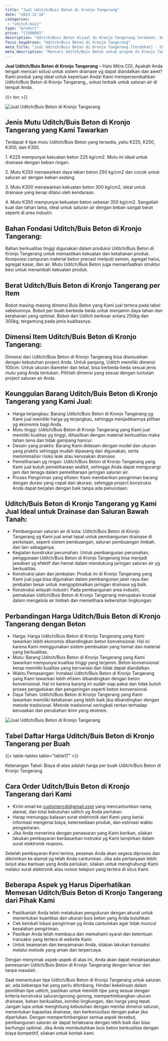 ```yaml
---
title: "Jual Uditch/Buis Beton di Kronjo Tangerang"
date: "2023-12-16"
categories:
 - "uditch-buis"
type: "product"
price: "[150000]"
description: "Uditch/Buis Beton dijual di Kronjo Tangerang terdekat. Uditch/Buis Beton ini umumnya dipakai dalam proyek infrastruktur sebagai saluran drainase yang efisien dan berkualitas tinggi. Kontak kami untuk mendapatkan lebih lanjut."
focus_keyphrase: "Uditch/Buis Beton di Kronjo Tangerang"
meta_title: "Jual Uditch/Buis Beton di Kronjo Tangerang [terdekat] - CDI"
meta_description: "Mencari Uditch/Buis Beton untuk proyek di Kronjo Tangerang? Kami menyediakan Uditch/Buis Beton berkualitas untuk infrastruktur drainase. Segera dapatkan penawaran terbaik sekarang."
---
```


**Jual Uditch/Buis Beton di Kronjo Tangerang** – Halo Mitra CDI, Apakah Anda tengah mencari solusi untuk sistem drainase yg dapat diandalkan dan awet? Kami produk yang ideal untuk keperluan Anda! Kami mempersembahkan Uditch/Buis Beton di Kronjo Tangerang,, solusi terbaik untuk saluran air di tempat Anda.

{{< toc >}}

![Jual Uditch/Buis Beton di Kronjo Tangerang](/images/uditch-buis/uditch-beton-27.jpg)

## Jenis Mutu Uditch/Buis Beton di Kronjo Tangerang yang Kami Tawarkan

Terdapat 4 tipe mutu Uditch/Buis Beton yang tersedia, yaitu K225, K250, K300, dan K350.

1\. K225 mempunyai kekuatan beton 225 kg/cm2. Mutu ini ideal untuk drainase dengan beban ringan.

2\. Mutu K250 menawarkan daya tekan beton 250 kg/cm2 dan cocok untuk saluran air dengan beban sedang.

3\. Mutu K300 menawarkan kekuatan beton 300 kg/cm2, ideal untuk drainase yang kerap dilalui oleh kendaraan.

4\. Mutu K350 mempunyai kekuatan beton sebesar 350 kg/cm2. Sangatlah kuat dan tahan lama, ideal untuk saluran air dengan beban sangat berat seperti di area industri.

## Bahan Fondasi Uditch/Buis Beton di Kronjo Tangerang:

Bahan berkualitas tinggi digunakan dalam produksi Uditch/Buis Beton di Kronjo Tangerang untuk memastikan kekuatan dan ketahanan produk. Komposisi campuran material beton precast meliputi semen, agregat halus, agregat kasar, dan air. Mutu Uditch/Buis Beton juga memanfaatkan struktur besi untuk menambah kekuatan produk.

## Berat Uditch/Buis Beton di Kronjo Tangerang per Item

Bobot masing-masing dimensi Buis Beton yang Kami jual tertera pada tabel sebelumnya. Bobot per buah berbeda-beda untuk menjamin daya tahan dan ketahanan yang optimal. Bobot dari Uditch berkisar antara 250kg dan 300kg, tergantung pada jenis kualitasnya.

## Dimensi Item Uditch/Buis Beton di Kronjo Tangerang:

Dimensi dari Uditch/Buis Beton di Kronjo Tangerang bisa disesuaikan dengan kebutuhan project Anda. Untuk panjang, Uditch memiliki dimensi 100cm. Untuk ukuran diameter dan tebal, bisa berbeda-beda sesuai jenis mutu yang Anda tentukan. Pilihlah dimensi yang sesuai dengan tuntutan project saluran air Anda.

## Keunggulan Barang Uditch/Buis Beton di Kronjo Tangerang yang Kami Jual:

*   Harga terjangkau: Barang Uditch/Buis Beton di Kronjo Tangerang yg Kami jual memiliki harga yg terjangkau, sehingga menjadikannya pilihan yg ekonomis bagi Anda.
*   Mutu tinggi: Uditch/Buis Beton di Kronjo Tangerang yang Kami jual memiliki kualitas yg tinggi, dihasilkan dengan material berkualitas maka tahan lama dan tidak gampang hancur.
*   Desain yang praktis: Barang Kami didesain dengan model dan ukuran yang praktis sehingga mudah dipasang dan digunakan, serta meminimalisir risiko leak atau kerusakan drainase.
*   Pemeliharaan yg ringan: Uditch/Buis Beton di Kronjo Tangerang yang Kami jual butuh pemeliharaan sedikit, sehingga Anda dapat mengurangi jam dan tenaga dalam pemeliharaan jaringan saluran air.
*   Proses Pengiriman yang efisien: Kami memberikan pengiriman barang dengan durasi yang cepat dan akurasi, sehingga project konstruksi Anda dapat berjalan dengan baik tanpa ada penundaan.

## Uditch/Buis Beton di Kronjo Tangerang yg Kami Jual Ideal untuk Drainase dan Saluran Bawah Tanah:

*   Pembangunan saluran air di kota: Uditch/Buis Beton di Kronjo Tangerang yg Kami jual amat tepat untuk pembangunan drainase di perkotaan, seperti sistem pembuangan, saluran pembuangan limbah, dan lain sebagainya.
*   Kegiatan konstruksi perumahan: Untuk pembangunan perumahan, penggunaan Uditch/Buis Beton di Kronjo Tangerang bisa menjadi jawaban yg efektif dan hemat dalam mendukung jaringan saluran air yg berkualitas.
*   Konstruksi jalan dan jembatan: Produk ini di Kronjo Tangerang yang Kami jual juga bisa digunakan dalam pembangunan jalan raya dan jembatan besar untuk mengoptimalkan jaringan drainase yg baik.
*   Konstruksi wilayah industri: Pada pembangunan area industri, pemakaian Uditch/Buis Beton di Kronjo Tangerang merupakan krusial dalam mengelola air limbah dan memelihara kebersihan lingkungan.

## Perbandingan Harga Uditch/Buis Beton di Kronjo Tangerang dengan Beton

*   Harga: Harga Uditch/Buis Beton di Kronjo Tangerang yang Kami tawarkan lebih ekonomis dibandingkan beton konvensional. Hal ini karena Kami menggunakan sistem pembuatan yang hemat dan material yang berkualitas.
*   Mutu: Barang Uditch/Buis Beton di Kronjo Tangerang yang Kami tawarkan mempunyai kualitas tinggi yang terjamin. Beton konvensional kerap memiliki kualitas yang bervariasi dan tidak dapat diandalkan.
*   Waktu Pemasangan: Instalasi Uditch/Buis Beton di Kronjo Tangerang yang Kami tawarkan lebih efisien dibandingkan dengan beton konvensional. Hal ini karena barang ini sudah siap pakai dan tidak butuh proses pengadukan dan pengeringan seperti beton konvensional.
*   Daya Tahan: Uditch/Buis Beton di Kronjo Tangerang yang Kami tawarkan memiliki ketahanan yang lebih baik jika dibandingkan dengan metode tradisional. Metode tradisional seringkali rentan terhadap kerusakan dan perubahan iklim yang ekstrem.

![Jual Uditch/Buis Beton di Kronjo Tangerang](/images/uditch-buis/buis-beton-25.jpg)

## Tabel Daftar Harga Uditch/Buis Beton di Kronjo Tangerang per Buah

{{< table-tables table="table17" >}}

Keterangan Tabel: Biaya di atas adalah harga per buah Uditch/Buis Beton di Kronjo Tangerang.

## Cara Order Uditch/Buis Beton di Kronjo Tangerang dari Kami

*   Kirim email ke customercdi@gmail.com yang mencantumkan nama, alamat, dan total kebutuhan uditch yg Anda perlukan.
*   Harap menunggu balasan surat elektronik dari Kami yang berisi informasi mengenai biaya, ketersediaan produk, dan estimasi waktu pengantaran.
*   Jika Anda menerima dengan penawaran yang Kami berikan, silakan lakukan pembayaran berdasarkan instruksi yg Kami lampirkan dalam surat elektronik respons.

Setelah pembayaran Kami terima, pesanan Anda akan segera diproses dan dikirimkan ke alamat yg telah Anda cantumkan. Jika ada pertanyaan lebih lanjut atau bantuan yang Anda perlukan, silakan untuk menghubungi Kami melalui surat elektronik atau nomor telepon yang tertera di situs Kami.

## Beberapa Aspek yg Harus Diperhatikan Memesan Uditch/Buis Beton di Kronjo Tangerang dari Pihak Kami

*   Pastikanlah Anda telah melakukan pengukuran dengan akurat untuk menentukan kuantitas dan ukuran buis beton yang Anda butuhkan.
*   Cek kembali lokasi pengiriman yg Anda cantumkan agar tidak muncul kesalahan pengiriman.
*   Pastikan Anda telah membaca dan memahami syarat dan ketentuan transaksi yang tertera di website Kami.
*   Untuk keamanan dan kenyamanan Anda, silakan lakukan transaksi melalui metode yang aman dan terpercaya.

Dengan menyimak aspek-aspek di atas ini, Anda akan dapat melaksanakan pemesanan Uditch/Buis Beton di Kronjo Tangerang dengan lancar dan tanpa masalah.

Saat menentukan tipe Uditch/Buis Beton di Kronjo Tangerang untuk saluran air, ada beberapa hal yang perlu ditimbang. Hindari kekeliruan dalam pemilihan tipe uditch; pastikan untuk memilih tipe yang sesuai dengan kriteria konstruksi saluran/gorong-gorong, mempertimbangkan ukuran drainase, bahan berkualitas, kondisi lingkungan, dan harga yang tepat. Jangan lupa untuk menghitung kebutuhan dengan menilai dimensi saluran, menentukan kapasitas drainase, dan berkonsultasi dengan pakar jika diperlukan. Dengan mempertimbangkan semua aspek tersebut, pembangunan saluran air dapat terlaksana dengan lebih baik dan bisa berfungsi optimal. Jika Anda membutuhkan buis beton berkualitas dengan biaya kompetitif, silakan untuk kontak kami.